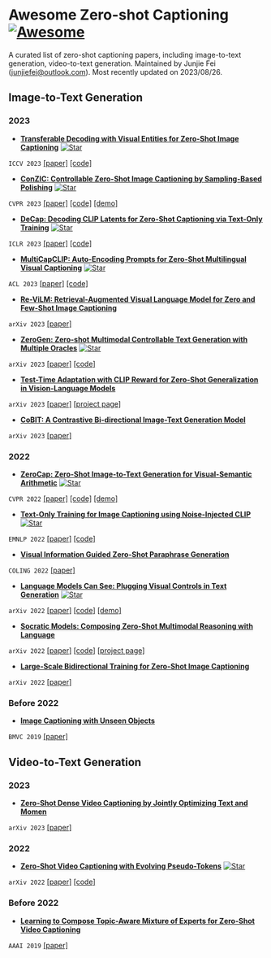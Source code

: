 # Awesome Zero-shot Captioning [![Awesome](https://awesome.re/badge.svg)](https://awesome.re)

A curated list of zero-shot captioning papers, including image-to-text generation, video-to-text generation. Maintained by Junjie Fei (junjiefei@outlook.com). Most recently updated on 2023/08/26.

## Image-to-Text Generation

### 2023

- **[Transferable Decoding with Visual Entities for Zero-Shot Image Captioning](https://arxiv.org/abs/2307.16525)** [![Star](https://img.shields.io/github/stars/FeiElysia/ViECap.svg?style=social&label=Star)](https://github.com/FeiElysia/ViECap)

```ICCV 2023``` [[paper]](https://arxiv.org/abs/2307.16525) [[code]](https://github.com/FeiElysia/ViECap)

- **[ConZIC: Controllable Zero-Shot Image Captioning by Sampling-Based Polishing](https://openaccess.thecvf.com/content/CVPR2023/html/Zeng_ConZIC_Controllable_Zero-Shot_Image_Captioning_by_Sampling-Based_Polishing_CVPR_2023_paper.html)** [![Star](https://img.shields.io/github/stars/joeyz0z/ConZIC.svg?style=social&label=Star)](https://github.com/joeyz0z/ConZIC)

```CVPR 2023``` [[paper]](https://openaccess.thecvf.com/content/CVPR2023/html/Zeng_ConZIC_Controllable_Zero-Shot_Image_Captioning_by_Sampling-Based_Polishing_CVPR_2023_paper.html) [[code]](https://github.com/joeyz0z/ConZIC) [[demo]](https://huggingface.co/spaces/jiaqingj/ConZIC)

- **[DeCap: Decoding CLIP Latents for Zero-Shot Captioning via Text-Only Training](https://arxiv.org/abs/2303.03032)** [![Star](https://img.shields.io/github/stars/dhg-wei/DeCap.svg?style=social&label=Star)](https://github.com/dhg-wei/DeCap)

```ICLR 2023``` [[paper]](https://arxiv.org/abs/2303.03032) [[code]](https://github.com/dhg-wei/DeCap)

- **[MultiCapCLIP: Auto-Encoding Prompts for Zero-Shot Multilingual Visual Captioning](https://aclanthology.org/2023.acl-long.664/)** [![Star](https://img.shields.io/github/stars/yangbang18/MultiCapCLIP.svg?style=social&label=Star)](https://github.com/yangbang18/MultiCapCLIP)

```ACL 2023``` [[paper]](https://aclanthology.org/2023.acl-long.664/) [[code]](https://github.com/yangbang18/MultiCapCLIP)

- **[Re-ViLM: Retrieval-Augmented Visual Language Model for Zero and Few-Shot Image Captioning](https://arxiv.org/abs/2302.04858)**

```arXiv 2023``` [[paper]](https://arxiv.org/abs/2302.04858)

- **[ZeroGen: Zero-shot Multimodal Controllable Text Generation with Multiple Oracles](https://arxiv.org/abs/2306.16649)** [![Star](https://img.shields.io/github/stars/ImKeTT/ZeroGen.svg?style=social&label=Star)](https://github.com/ImKeTT/ZeroGen)

```arXiv 2023``` [[paper]](https://arxiv.org/abs/2306.16649) [[code]](https://github.com/ImKeTT/ZeroGen)

- **[Test-Time Adaptation with CLIP Reward for Zero-Shot Generalization in Vision-Language Models](https://arxiv.org/abs/2305.18010)**

```arXiv 2023``` [[paper]](https://arxiv.org/abs/2305.18010) [[project page]](https://mzhaoshuai.github.io/RLCF/)

- **[CoBIT: A Contrastive Bi-directional Image-Text Generation Model](https://arxiv.org/abs/2303.13455)**

```arXiv 2023``` [[paper]](https://arxiv.org/abs/2303.13455)

### 2022

- **[ZeroCap: Zero-Shot Image-to-Text Generation for Visual-Semantic Arithmetic](https://openaccess.thecvf.com/content/CVPR2022/html/Tewel_ZeroCap_Zero-Shot_Image-to-Text_Generation_for_Visual-Semantic_Arithmetic_CVPR_2022_paper.html)** [![Star](https://img.shields.io/github/stars/YoadTew/zero-shot-image-to-text.svg?style=social&label=Star)](https://github.com/YoadTew/zero-shot-image-to-text)

```CVPR 2022``` [[paper]](https://openaccess.thecvf.com/content/CVPR2022/html/Tewel_ZeroCap_Zero-Shot_Image-to-Text_Generation_for_Visual-Semantic_Arithmetic_CVPR_2022_paper.html) [[code]](https://github.com/YoadTew/zero-shot-image-to-text) [[demo]](https://replicate.com/yoadtew/zero-shot-image-to-text)

- **[Text-Only Training for Image Captioning using Noise-Injected CLIP](https://arxiv.org/abs/2211.00575)** [![Star](https://img.shields.io/github/stars/DavidHuji/CapDec.svg?style=social&label=Star)](https://github.com/DavidHuji/CapDec)

```EMNLP 2022``` [[paper]](https://arxiv.org/abs/2211.00575) [[code]](https://github.com/DavidHuji/CapDec)

- **[Visual Information Guided Zero-Shot Paraphrase Generation](https://arxiv.org/abs/2201.09107)**

```COLING 2022``` [[paper]](https://arxiv.org/abs/2201.09107)

- **[Language Models Can See: Plugging Visual Controls in Text Generation](https://arxiv.org/abs/2205.02655)** [![Star](https://img.shields.io/github/stars/yxuansu/MAGIC.svg?style=social&label=Star)](https://github.com/yxuansu/MAGIC)

```arXiv 2022``` [[paper]](https://arxiv.org/abs/2205.02655) [[code]](https://github.com/yxuansu/MAGIC) [[demo]](https://replicate.com/yxuansu/magic/examples)

- **[Socratic Models: Composing Zero-Shot Multimodal Reasoning with Language](https://arxiv.org/abs/2204.00598)**

```arXiv 2022``` [[paper]](https://arxiv.org/abs/2204.00598) [[code]](https://github.com/google-research/google-research/tree/master/socraticmodels) [[project page]](https://socraticmodels.github.io/#code)

- **[Large-Scale Bidirectional Training for Zero-Shot Image Captioning](https://arxiv.org/abs/2211.06774)**

```arXiv 2022``` [[paper]](https://arxiv.org/abs/2211.06774)

### Before 2022

- **[Image Captioning with Unseen Objects](https://arxiv.org/abs/1908.00047)**

```BMVC 2019``` [[paper]](https://arxiv.org/abs/1908.00047)


## Video-to-Text Generation

### 2023

- **[Zero-Shot Dense Video Captioning by Jointly Optimizing Text and Momen](https://arxiv.org/abs/2307.02682)**

```arXiv 2023``` [[paper]](https://arxiv.org/abs/2307.02682)

### 2022

- **[Zero-Shot Video Captioning with Evolving Pseudo-Tokens](https://arxiv.org/abs/2207.11100)** [![Star](https://img.shields.io/github/stars/YoadTew/zero-shot-video-to-text.svg?style=social&label=Star)](https://github.com/YoadTew/zero-shot-video-to-text)

```arXiv 2022``` [[paper]](https://arxiv.org/abs/2207.11100) [[code]](https://github.com/YoadTew/zero-shot-video-to-text)

### Before 2022

- **[Learning to Compose Topic-Aware Mixture of Experts for Zero-Shot Video Captioning](https://ojs.aaai.org/index.php/AAAI/article/view/4926)**

```AAAI 2019``` [[paper]](https://ojs.aaai.org/index.php/AAAI/article/view/4926)
